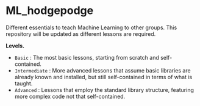 # ML_hodgepodge

Different essentials to teach Machine Learning to other groups.
This repository will be updated as different lessons are required.

**Levels.**

- `Basic` : The most basic lessons, starting from scratch and self-contained.
- `Intermediate` : More advanced lessons that assume basic libraries are already known and installed, but still self-contained in terms of what is taught.
- `Advanced` : Lessons that employ the standard library structure, featuring more complex code not that self-contained.
